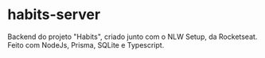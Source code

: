 # habits-server
Backend do projeto "Habits", criado junto com o NLW Setup, da Rocketseat. Feito com NodeJs, Prisma, SQLite e Typescript.
